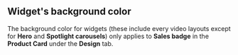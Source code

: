 ## Widget's background color

The background color for widgets (these include every video layouts except for **Hero** and **Spotlight carousels**) only applies to **Sales badge** in the **Product Card** under the **Design** tab.